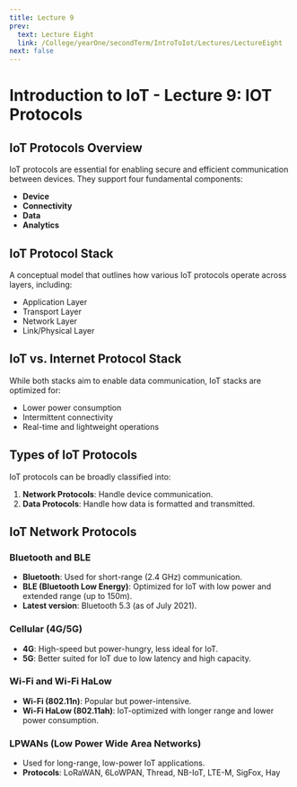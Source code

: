 ```yaml
---
title: Lecture 9
prev:
  text: Lecture Eight
  link: /College/yearOne/secondTerm/IntroToIot/Lectures/LectureEight
next: false
---
```


# Introduction to IoT - Lecture 9: IOT Protocols

## IoT Protocols Overview

IoT protocols are essential for enabling secure and efficient communication between devices. They support four fundamental components:

- **Device**
- **Connectivity**
- **Data**
- **Analytics**

## IoT Protocol Stack

A conceptual model that outlines how various IoT protocols operate across layers, including:

- Application Layer
- Transport Layer
- Network Layer
- Link/Physical Layer

## IoT vs. Internet Protocol Stack

While both stacks aim to enable data communication, IoT stacks are optimized for:

- Lower power consumption
- Intermittent connectivity
- Real-time and lightweight operations

## Types of IoT Protocols

IoT protocols can be broadly classified into:

1. **Network Protocols**: Handle device communication.
2. **Data Protocols**: Handle how data is formatted and transmitted.

## IoT Network Protocols

### Bluetooth and BLE

- **Bluetooth**: Used for short-range (2.4 GHz) communication.
- **BLE (Bluetooth Low Energy)**: Optimized for IoT with low power and extended range (up to 150m).
- **Latest version**: Bluetooth 5.3 (as of July 2021).

### Cellular (4G/5G)

- **4G**: High-speed but power-hungry, less ideal for IoT.
- **5G**: Better suited for IoT due to low latency and high capacity.

### Wi-Fi and Wi-Fi HaLow

- **Wi-Fi (802.11n)**: Popular but power-intensive.
- **Wi-Fi HaLow (802.11ah)**: IoT-optimized with longer range and lower power consumption.

### LPWANs (Low Power Wide Area Networks)

- Used for long-range, low-power IoT applications.
- **Protocols**: LoRaWAN, 6LoWPAN, Thread, NB-IoT, LTE-M, SigFox, Hay

